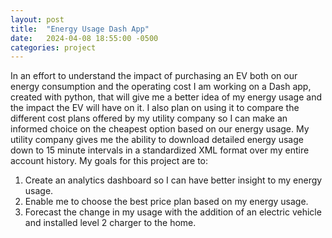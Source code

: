 ```yaml
---
layout: post
title:  "Energy Usage Dash App"
date:   2024-04-08 18:55:00 -0500
categories: project
---
```



In an effort to understand the impact of purchasing an EV both on our energy consumption and the operating cost I am working on a Dash app, created with python, that will give me a better idea of my energy usage and the impact the EV will have on it. I also plan on using it to compare the different cost plans offered by my utility company so I can make an informed choice on the cheapest option based on our energy usage. My utility company gives me the ability to download detailed energy usage down to 15 minute intervals in a standardized XML format over my entire account history. My goals for this project are to: 

1. Create an analytics dashboard so I can have better insight to my energy usage.
2. Enable me to choose the best price plan based on my energy usage.
3. Forecast the change in my usage with the addition of an electric vehicle and installed level 2 charger to the home.